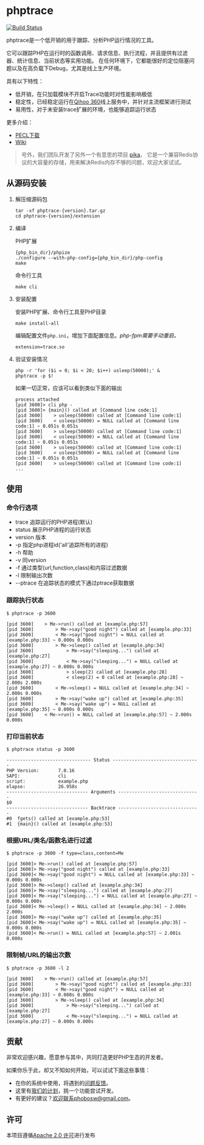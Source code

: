 # phptrace

[![Build Status](https://travis-ci.org/Qihoo360/phptrace.svg)](https://travis-ci.org/Qihoo360/phptrace)

phptrace是一个低开销的用于跟踪、分析PHP运行情况的工具。

它可以跟踪PHP在运行时的函数调用、请求信息、执行流程，并且提供有过滤器、统计信息、当前状态等实用功能。
在任何环境下，它都能很好的定位阻塞问题以及在高负载下Debug，尤其是线上生产环境。

具有以下特性：
- 低开销，在只加载模块不开启Trace功能时对性能影响极低
- 稳定性，已经稳定运行在[Qihoo 360](http://360.cn)线上服务中，并针对主流框架进行测试
- 易用性，对于未安装trace扩展的环境，也能够追踪运行状态

更多介绍：
- [PECL下载](https://pecl.php.net/package/trace)
- [Wiki](https://github.com/Qihoo360/phptrace/wiki)

> 号外，我们团队开发了另外一个有意思的项目 [pika](https://github.com/Qihoo360/pika)，
> 它是一个兼容Redis协议的大容量的存储，用来解决Redis内存不够的问题，欢迎大家试试。


## 从源码安装

1. 解压缩源码包
    ```
    tar -xf phptrace-{version}.tar.gz
    cd phptrace-{version}/extension
    ```

2. 编译

    PHP扩展
    ```
    {php_bin_dir}/phpize
    ./configure --with-php-config={php_bin_dir}/php-config
    make
    ```

    命令行工具
    ```
    make cli
    ```

3. 安装配置

    安装PHP扩展、命令行工具至PHP目录
    ```
    make install-all
    ```

    编辑配置文件`php.ini`，增加下面配置信息。*php-fpm需要手动重启。*
    ```
    extension=trace.so
    ```

4. 验证安装情况
    ```
    php -r 'for ($i = 0; $i < 20; $i++) usleep(50000);' &
    phptrace -p $!
    ```

    如果一切正常，应该可以看到类似下面的输出
    ```
    process attached
    [pid 3600]> cli php -
    [pid 3600]> {main}() called at [Command line code:1]
    [pid 3600]    > usleep(50000) called at [Command line code:1]
    [pid 3600]    < usleep(50000) = NULL called at [Command line code:1] ~ 0.051s 0.051s
    [pid 3600]    > usleep(50000) called at [Command line code:1]
    [pid 3600]    < usleep(50000) = NULL called at [Command line code:1] ~ 0.051s 0.051s
    [pid 3600]    > usleep(50000) called at [Command line code:1]
    [pid 3600]    < usleep(50000) = NULL called at [Command line code:1] ~ 0.051s 0.051s
    [pid 3600]    > usleep(50000) called at [Command line code:1]
    ...
    ```


## 使用

### 命令行选项

* trace     追踪运行的PHP进程(默认)
* status    展示PHP进程的运行状态
* version   版本
* -p        指定php进程id('all'追踪所有的进程)
* -h        帮助
* -v        同version
* -f        通过类型(url,function,class)和内容过滤数据
* -l        限制输出次数
* --ptrace  在追踪状态的模式下通过ptrace获取数据

### 跟踪执行状态

```
$ phptrace -p 3600

[pid 3600]    > Me->run() called at [example.php:57]
[pid 3600]        > Me->say("good night") called at [example.php:33]
[pid 3600]        < Me->say("good night") = NULL called at [example.php:33] ~ 0.000s 0.000s
[pid 3600]        > Me->sleep() called at [example.php:34]
[pid 3600]            > Me->say("sleeping...") called at [example.php:27]
[pid 3600]            < Me->say("sleeping...") = NULL called at [example.php:27] ~ 0.000s 0.000s
[pid 3600]            > sleep(2) called at [example.php:28]
[pid 3600]            < sleep(2) = 0 called at [example.php:28] ~ 2.000s 2.000s
[pid 3600]        < Me->sleep() = NULL called at [example.php:34] ~ 2.000s 0.000s
[pid 3600]        > Me->say("wake up") called at [example.php:35]
[pid 3600]        < Me->say("wake up") = NULL called at [example.php:35] ~ 0.000s 0.000s
[pid 3600]    < Me->run() = NULL called at [example.php:57] ~ 2.000s 0.000s
```

### 打印当前状态

```
$ phptrace status -p 3600

------------------------------- Status --------------------------------
PHP Version:       7.0.16
SAPI:              cli
script:            example.php
elapse:            26.958s
------------------------------ Arguments ------------------------------
$0
------------------------------ Backtrace ------------------------------
#0  fgets() called at [example.php:53]
#1  {main}() called at [example.php:53]
```

### 根据URL/类名/函数名进行过滤

```
$ phptrace -p 3600 -f type=class,content=Me

[pid 3600]> Me->run() called at [example.php:57]
[pid 3600]> Me->say("good night") called at [example.php:33]
[pid 3600]< Me->say("good night") = NULL called at [example.php:33] ~ 0.000s 0.000s
[pid 3600]> Me->sleep() called at [example.php:34]
[pid 3600]> Me->say("sleeping...") called at [example.php:27]
[pid 3600]< Me->say("sleeping...") = NULL called at [example.php:27] ~ 0.000s 0.000s
[pid 3600]< Me->sleep() = NULL called at [example.php:34] ~ 2.000s 2.000s
[pid 3600]> Me->say("wake up") called at [example.php:35]
[pid 3600]< Me->say("wake up") = NULL called at [example.php:35] ~ 0.000s 0.000s
[pid 3600]< Me->run() = NULL called at [example.php:57] ~ 2.001s 0.000s
```

### 限制帧/URL的输出次数

```
$ phptrace -p 3600 -l 2

[pid 3600]    > Me->run() called at [example.php:57]
[pid 3600]        > Me->say("good night") called at [example.php:33]
[pid 3600]        < Me->say("good night") = NULL called at [example.php:33] ~ 0.000s 0.000s
[pid 3600]        > Me->sleep() called at [example.php:34]
[pid 3600]            > Me->say("sleeping...") called at [example.php:27]
[pid 3600]            < Me->say("sleeping...") = NULL called at [example.php:27] ~ 0.000s 0.000s
```


## 贡献

非常欢迎感兴趣，愿意参与其中，共同打造更好PHP生态的开发者。

如果你乐于此，却又不知如何开始，可以试试下面这些事情：

- 在你的系统中使用，将遇到的[问题反馈](https://github.com/monque/phptrace/issues)。
- 这里有[我们的计划](https://github.com/monque/phptrace/projects)，挑一个功能尝试开发。
- 有更好的建议？欢迎联系phobosw@gmail.com。


## 许可

本项目遵循[Apache 2.0 许可](https://raw.githubusercontent.com/Qihoo360/phptrace/master/LICENSE)进行发布
